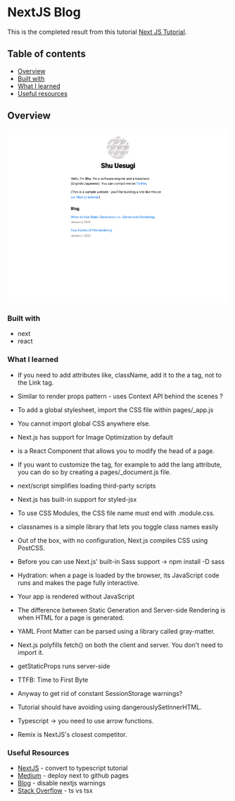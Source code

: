 # NextJS Blog

This is the completed result from this tutorial  [Next JS Tutorial](https://nextjs.org/learn/basics/create-nextjs-app).

## Table of contents

- [Overview](#overview)
- [Built with](#built-with)
- [What I learned](#what-i-learned)
- [Useful resources](#useful-resources)

## Overview

![](nextjs-blog-desktop.png)

### Built with

- next
- react

### What I learned

- If you need to add attributes like, className, add it to the a tag, not to the Link tag.
- Similar to render props pattern - uses Context API behind the scenes ?

- To add a global stylesheet, import the CSS file within pages/_app.js
- You cannot import global CSS anywhere else.

- Next.js has support for Image Optimization by default
- <Head> is a React Component that allows you to modify the head of a page.
- If you want to customize the <html> tag, for example to add the lang attribute, you can do so by creating a pages/_document.js file.
- next/script simplifies loading third-party scripts
- Next.js has built-in support for styled-jsx
- To use CSS Modules, the CSS file name must end with .module.css.
- classnames is a simple library that lets you toggle class names easily
- Out of the box, with no configuration, Next.js compiles CSS using PostCSS.
- Before you can use Next.js' built-in Sass support -> npm install -D sass
- Hydration: when a page is loaded by the browser, its JavaScript code runs and makes the page fully interactive.
- Your app is rendered without JavaScript
- The difference between Static Generation and Server-side Rendering is when HTML for a page is generated.
- YAML Front Matter can be parsed using a library called gray-matter.
- Next.js polyfills fetch() on both the client and server. You don't need to import it.
- getStaticProps runs server-side
- TTFB: Time to First Byte

- Anyway to get rid of constant SessionStorage warnings?

- Tutorial should have avoiding using dangerouslySetInnerHTML.
- Typescript -> you need to use arrow functions. 

- Remix is NextJS's closest competitor.  

### Useful Resources

- [NextJS](https://nextjs.org/learn/excel/typescript) - convert to typescript tutorial
- [Medium](https://medium.com/@anotherplanet/git-tips-next-js-github-pages-2dbc9a819cb8) - deploy next to github pages
- [Blog](https://luxiyalu.com/how-to-disable-nextjs-warning/) - disable nextjs warnings
- [Stack Overflow](https://stackoverflow.com/questions/56871384/what-is-the-difference-between-ts-and-tsx-extensions-both-are-used-as-extensi) - ts vs tsx
